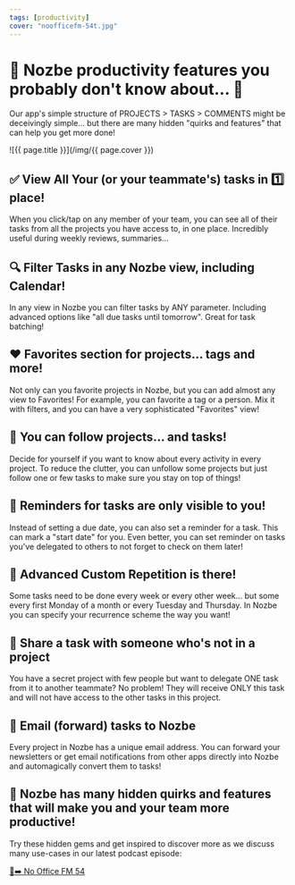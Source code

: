 ```yaml
---
tags: [productivity]
cover: "noofficefm-54t.jpg"
---
```


# 🎱 Nozbe productivity features you probably don't know about… 🫣

Our app's simple structure of PROJECTS > TASKS > COMMENTS might be deceivingly simple… but there are many hidden "quirks and features" that can help you get more done!
<!--More-->

![{{ page.title }}](/img/{{ page.cover }})

## ✅ View All Your (or your teammate's) tasks in 1️⃣ place!

When you click/tap on any member of your team, you can see all of their tasks from all the projects you have access to, in one place. Incredibly useful during weekly reviews, summaries…

## 🔍 Filter Tasks in any Nozbe view, including Calendar!

In any view in Nozbe you can filter tasks by ANY parameter. Including advanced options like "all due tasks until tomorrow". Great for task batching!

## ❤️ Favorites section for projects… tags and more!

Not only can you favorite projects in Nozbe, but you can add almost any view to Favorites! For example, you can favorite a tag or a person. Mix it with filters, and you can have a very sophisticated "Favorites" view!

## 🛜 You can follow projects… and tasks!

Decide for yourself if you want to know about every activity in every project. To reduce the clutter, you can unfollow some projects but just follow one or few tasks to make sure you stay on top of things!

## 📆 Reminders for tasks are only visible to you!

Instead of setting a due date, you can also set a reminder for a task. This can mark a "start date" for you. Even better, you can set reminder on tasks you've delegated to others to not forget to check on them later!

## 🔁 Advanced Custom Repetition is there!

Some tasks need to be done every week or every other week… but some every first Monday of a month or every Tuesday and Thursday. In Nozbe you can specify your recurrence scheme the way you want!

## 🤝 Share a task with someone who's not in a project

You have a secret project with few people but want to delegate ONE task from it to another teammate? No problem! They will receive ONLY this task and will not have access to the other tasks in this project.

## 💌 Email (forward) tasks to Nozbe

Every project in Nozbe has a unique email address. You can forward your newsletters or get email notifications from other apps directly into Nozbe and automagically convert them to tasks!

## 💪 Nozbe has many hidden quirks and features that will make you and your team more productive!

Try these hidden gems and get inspired to discover more as we discuss many use-cases in our latest podcast episode:

[🔗➡️ No Office FM 54](/noofficefm-54/)

[n]: https://michael.gratis/nozbe
[np]: https://michael.gratis/nozbepersonal